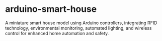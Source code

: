 # arduino-smart-house
A miniature smart house model using Arduino controllers, integrating RFID technology, environmental monitoring, automated lighting, and wireless control for enhanced home automation and safety.
